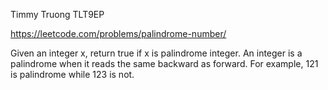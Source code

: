 Timmy Truong
TLT9EP

https://leetcode.com/problems/palindrome-number/

Given an integer x, return true if x is palindrome integer.
An integer is a palindrome when it reads the same backward as forward. For example, 121 is palindrome while 123 is not.
